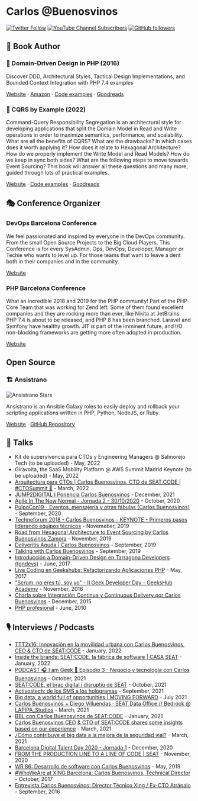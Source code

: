 # Carlos @Buenosvinos

[![Twitter Follow](https://img.shields.io/twitter/follow/buenosvinos?label=twitter%20followers&logo=twitter&style=flat-square)](https://twitter.com/buenosvinos)
[![YouTube Channel Subscribers](https://img.shields.io/youtube/channel/subscribers/UCPOAykv_UgFa79_mub4Orbw?label=youtube%20followers&logo=youtube&style=flat-square)](https://www.youtube.com/user/carlosbuenosvinos)
[![GitHub followers](https://img.shields.io/github/followers/carlosbuenosvinos?label=github%20followers&logo=github&style=flat-square)](https://github.com/carlosbuenosvinos)

## 📖 Book Author

### 📙 Domain-Driven Design in PHP (2016)

Discover DDD, Architectural Styles, Tactical Design Implementations, and Bounded Context Integration with PHP 7.4 examples

[Website](https://leanpub.com/ddd-in-php) · [Amazon](https://www.amazon.es/Domain-Driven-Design-PHP-Carlos-Buenosvinos/dp/1787284948) · [Code examples](https://github.com/dddshelf) · [Goodreads](https://www.goodreads.com/book/show/26032410-domain-driven-design-in-php)

### 📘 CQRS by Example (2022)

Command-Query Responsibility Segregation is an architectural style for developing applications that split the Domain Model in Read and Write operations in order to maximize semantics, performance, and scalability. What are all the benefits of CQRS? What are the drawbacks? In which cases does it worth applying it? How does it relate to Hexagonal Architecture? How do we properly implement the Write Model and Read Models? How do we keep in sync both sides? What are the following steps to move towards Event Sourcing? This book will answer all these questions and many more, guided through lots of practical examples.

[Website](https://leanpub.com/cqrs-by-example) · [Code examples](https://github.com/dddshelf/cheeper-ddd-cqrs-example) · [Goodreads](https://www.goodreads.com/book/show/54237787-cqrs-by-example)

## 🎭 Conference Organizer

### DevOps Barcelona Conference

We feel passionated and inspired by everyone in the DevOps community. From the small Open Source Projects to the Big Cloud Players. This Conference is for every SysAdmin, Ops, DevOps, Developer, Manager or Techie who wants to level up. For those teams that want to leave a dent both in their companies and in the community.

[Website](https://devops.barcelona)

### PHP Barcelona Conference

What an incredible 2018 and 2019 for the PHP community! Part of the PHP Core Team that was working for Zend left. Some of them found excellent companies and they are rocking more than ever, like Nikita at JetBrains. PHP 7.4 is about to be released, and PHP 8 has been branched. Laravel and Symfony have healthy growth. JIT is part of the imminent future, and I/O non-blocking frameworks are getting more often adopted in production.

[Website](https://php.barcelona)

## Open Source

### 🏗 Ansistrano

![Ansistrano Stars](https://img.shields.io/github/stars/ansistrano/deploy)

Ansistrano is an Ansible Galaxy roles to easily deploy and rollback your scripting applications written in PHP, Python, NodeJS, or Ruby.

[Website](https://ansistrano.com) · [GitHub Repository](https://github.com/ansistrano/deploy)

## 🎤 Talks

- Kit de supervivencia para CTOs y Engineering Managers @ Salmorejo Tech (to be uploaded) - May, 2022
- Giravolta, the SaaS Mobility Platform @ AWS Summit Madrid Keynote (to be uploaded) - May, 2022
- [Arquitectura para CTOs | Carlos Buenosvinos, CTO de SEAT:CODE | #CTOSummit 🤘](https://www.youtube.com/watch?v=LXYUFf6iWl4) - March, 2022
- [JUMP2DIGITAL I Ponencia Carlos Buenosvinos](https://www.youtube.com/watch?v=XWYCsvQyYE8) - December, 2021
- [Agile In The New Normal - Jornada 2 - 30/10/2020](https://www.youtube.com/watch?v=UE7M7FKoDHw&t=4162s) - October, 2020
- [PulpoCon19 - Eventos, mensajería y otras fábulas (Carlos Buenosvinos)](https://www.youtube.com/watch?v=qwPFZ9v91kw) - September, 2020
- [Techneforum 2018 - Carlos Buenosvinos - KEYNOTE - Primeros pasos liderando equipos técnicos](https://youtube.com/watch?v=riXF98iWv0E) - Novemeber, 2019
- [Road from Hexagonal Architecture to Event Sourcing by Carlos Buenosvinos Zamora](https://www.youtube.com/watch?v=7CETV74wWB8) - November, 2019
- [Deliveritis Aguda | Carlos Buenosvinos](https://www.youtube.com/watch?v=vGCowJY5QCQ) - September, 2019
- [Talking with Carlos Buenosvinos](https://www.youtube.com/watch?v=4No8F-0jA8o) - September, 2019
- [Introducción a Domain-Driven Design en Tarragona Developers (tgndevs)](https://www.youtube.com/watch?v=dDofYAOkpts) - June, 2017
- [Live Coding en Geekshubs: Refactorizando Aplicaciones PHP](https://www.youtube.com/watch?v=AKBV7J-Ydxs) - May, 2017
- ["Scrum, no eres tú, soy yo" - II Geek Developer Day - GeeksHub Academy](https://www.youtube.com/watch?v=uzRy7a98vqg) - November, 2016
- [Charla sobre Integración Continua y Continuous Delivery por Carlos Buenosvinos](https://www.youtube.com/watch?v=vS6ne_GmAZE) - December, 2015
- [PHP profesional](https://vimeo.com/23846442) - June, 2010

## 🎙 Interviews / Podcasts

- [TTT2x16: Innovación en la movilidad urbana con Carlos Buenosvinos, CEO & CTO de SEAT:CODE](https://www.youtube.com/watch?v=mMEIPiz1hmc) - January, 2022
- [Inside the brands: SEAT:CODE, la fábrica de software | CASA SEAT](https://www.youtube.com/watch?v=NtUVEqDkbjQ) - January, 2022
- [PODCAST 🎧 I am Geek 🚀 Episodio 3 - Negocio y tecnología con Carlos Buenosvinos](https://www.youtube.com/watch?v=ohkhoACB7L8) - October, 2021
- [SEAT:CODE, el braç digital i disruptiu de SEAT](https://www.youtube.com/watch?v=wQYRGdq_akw) - October, 2021
- [Activostech: de los SMS a los hologramas](https://www.youtube.com/watch?v=wIFykfHjSmI) - September, 2021
- [Big data, a world full of opportunities | MOVING FORWARD](https://podcasts.google.com/feed/aHR0cHM6Ly93d3cuaXZvb3guY29tL2VuL2VucG9kY2FzdC1tb3ZpbmctZm9yd2FyZF9mZ19mMTEyNDAzNTNfZmlsdHJvXzEueG1s/episode/aHR0cHM6Ly93d3cuaXZvb3guY29tLzczMTgyOTc3?sa=X&ved=0CAUQkfYCahcKEwjgnszWxOT3AhUAAAAAHQAAAAAQDA) - July 2021
- [Carlos Buenosvinos + Diego Villuendas · SEAT Data Office // Bedrock @ LAPIPA_Studios](https://www.listennotes.com/podcasts/data-stand-up-con/carlos-buenosvinos-diego-HpqG26d5LTY/) - March, 2021
- [BBL con Carlos Buenosvinos de SEAT:CODE](https://www.youtube.com/watch?v=Nz0yZp96Kkw) - January, 2021
- [Carlos Buenosvinos CEO & CTO of SEAT:CODE shares some insights based on our experience](https://www.youtube.com/watch?v=hG_Br_ZtWHw) - March, 2021
- [¿Cómo contribuye el big data a la mejora de la seguridad vial?](https://www.youtube.com/watch?v=wA0Up6ntfW0) - March, 2021
- [Barcelona Digital Talent Day 2020 - Jornada 1](https://youtu.be/XA2nS-hbdsI?t=3121) - December, 2020
- [FROM THE PRODUCTION LINE TO A LINE OF CODE | SEAT](https://www.youtube.com/watch?v=WbRlTVOqfas) - November, 2020
- [WR 86: Desarrollo de software con Carlos Buenosvinos](https://www.danielprimo.io/blog/desarrollo-de-software-con-carlos-buenosvinos) - May, 2019
- [#WhoWeAre at XING Barcelona: Carlos Buenosvinos, Technical Director](https://www.youtube.com/watch?v=mccOxWJKCKo) - October, 2017
- [Entrevista Carlos Buenosvinos: Director Técnico Xing / Ex-CTO Atrápalo](https://www.youtube.com/watch?v=3NDTjXnhvok) - September, 2016
